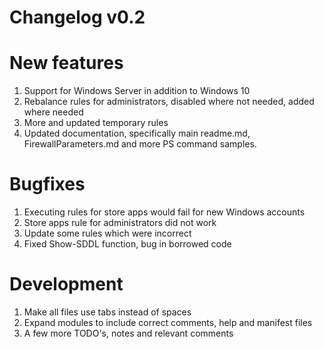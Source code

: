 
# Changelog v0.2

# New features
1. Support for Windows Server in addition to Windows 10
2. Rebalance rules for administrators, disabled where not needed, added where needed
3. More and updated temporary rules
4. Updated documentation, specifically main readme.md, FirewallParameters.md and more PS command samples.

# Bugfixes
1. Executing rules for store apps would fail for new Windows accounts
2. Store apps rule for administrators did not work
3. Update some rules which were incorrect
4. Fixed Show-SDDL function, bug in borrowed code

# Development
1. Make all files use tabs instead of spaces
2. Expand modules to include correct comments, help and manifest files
3. A few more TODO's, notes and relevant comments
